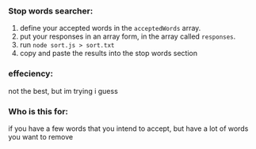 ### Stop words searcher:

1) define your accepted words in the `acceptedWords` array.
2) put your responses in an array form, in the array called `responses`.
3) run `node sort.js > sort.txt`
4) copy and paste the results into the stop words section

### effeciency:
not the best, but im trying i guess

### Who is this for:
if you have a few words that you intend to accept, but have a lot of words you want to remove